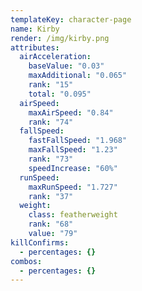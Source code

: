 ```yaml
---
templateKey: character-page
name: Kirby
render: /img/kirby.png
attributes:
  airAcceleration:
    baseValue: "0.03"
    maxAdditional: "0.065"
    rank: "15"
    total: "0.095"
  airSpeed:
    maxAirSpeed: "0.84"
    rank: "74"
  fallSpeed:
    fastFallSpeed: "1.968"
    maxFallSpeed: "1.23"
    rank: "73"
    speedIncrease: "60%"
  runSpeed:
    maxRunSpeed: "1.727"
    rank: "37"
  weight:
    class: featherweight
    rank: "68"
    value: "79"
killConfirms:
  - percentages: {}
combos:
  - percentages: {}
---
```

